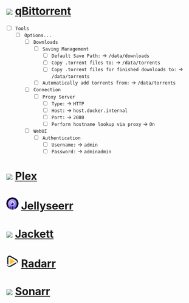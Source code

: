 
# <img src="https://raw.githubusercontent.com/qbittorrent/qBittorrent/refs/heads/master/src/icons/qbittorrent-tray.svg" width="32"/> [qBittorrent](http://localhost:8080/)

- [ ] `Tools`
  - [ ] `Options...`
    - [ ] `Downloads`
      - [ ] `Saving Management`
        - [ ] `Default Save Path:` -> `/data/downloads`
        - [ ] `Copy .torrent files to:` -> `/data/torrents`
        - [ ] `Copy .torrent files for finished downloads to:` -> `/data/torrents`
      - [ ] `Automatically add torrents from:` -> `/data/torrents`
    - [ ] `Connection`
      - [ ] `Proxy Server`
        - [ ] `Type:` -> `HTTP`
        - [ ] `Host:` -> `host.docker.internal`
        - [ ] `Port:` -> `2080`
        - [ ] `Perform hostname lookup via proxy` -> `On`
    - [ ] `WebUI`
      - [ ] `Authentication`
        - [ ] `Username:` -> `admin`
        - [ ] `Password:` -> `adminadmin`

# <img src="https://avatars.githubusercontent.com/u/324832" width="32"/> [Plex](http://localhost:32400/web/)

# <img src="https://raw.githubusercontent.com/Fallenbagel/jellyseerr/refs/heads/develop/public/os_icon.svg" width="32"/> [Jellyseerr](http://localhost:5055/)

# <img src="https://avatars.githubusercontent.com/u/15383019" width="32"/> [Jackett](http://localhost:9117/)

# <img src="https://raw.githubusercontent.com/Radarr/Radarr/refs/heads/develop/Logo/Radarr.svg" width="32"/> [Radarr](http://localhost:7878/)

# <img src="https://raw.githubusercontent.com/Sonarr/Sonarr/refs/heads/develop/Logo/Sonarr.svg" width="32"/> [Sonarr](http://localhost:8989/)
